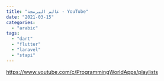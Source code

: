 ```yaml
---
title: "عالم البرمجة - YouTube"
date: "2021-03-15"
categories: 
  - "arabic"
tags: 
  - "dart"
  - "flutter"
  - "laravel"
  - "stapi"
---
```


https://www.youtube.com/c/ProgrammingWorldApps/playlists
